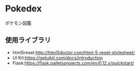 # Pokedex
 ポケモン図鑑

## 使用ライブラリ
- html5reset:http://html5doctor.com/html-5-reset-stylesheet/
- UI Kit:https://getuikit.com/docs/introduction
- Flask:https://flask.palletsprojects.com/en/0.12.x/quickstart/